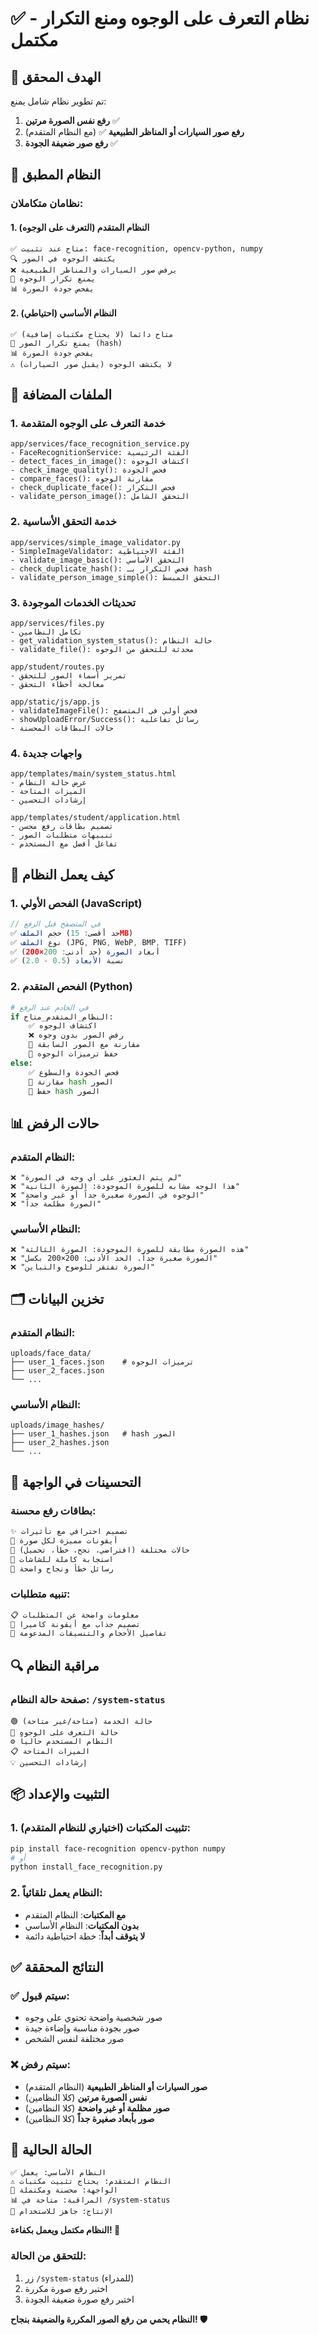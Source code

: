 # ✅ نظام التعرف على الوجوه ومنع التكرار - مكتمل

## 🎯 الهدف المحقق
تم تطوير نظام شامل يمنع:
1. **رفع نفس الصورة مرتين** ✅
2. **رفع صور السيارات أو المناظر الطبيعية** ✅ (مع النظام المتقدم)
3. **رفع صور ضعيفة الجودة** ✅

## 🚀 النظام المطبق

### **نظامان متكاملان:**

#### **1. النظام المتقدم (التعرف على الوجوه)**
```
✅ متاح عند تثبيت: face-recognition, opencv-python, numpy
🔍 يكتشف الوجوه في الصور
❌ يرفض صور السيارات والمناظر الطبيعية
🔄 يمنع تكرار الوجوه
📊 يفحص جودة الصورة
```

#### **2. النظام الأساسي (احتياطي)**
```
✅ متاح دائماً (لا يحتاج مكتبات إضافية)
🔄 يمنع تكرار الصور (hash)
📊 يفحص جودة الصورة
⚠️ لا يكتشف الوجوه (يقبل صور السيارات)
```

## 📁 الملفات المضافة

### **1. خدمة التعرف على الوجوه المتقدمة**
```
app/services/face_recognition_service.py
- FaceRecognitionService: الفئة الرئيسية
- detect_faces_in_image(): اكتشاف الوجوه
- check_image_quality(): فحص الجودة
- compare_faces(): مقارنة الوجوه
- check_duplicate_face(): فحص التكرار
- validate_person_image(): التحقق الشامل
```

### **2. خدمة التحقق الأساسية**
```
app/services/simple_image_validator.py
- SimpleImageValidator: الفئة الاحتياطية
- validate_image_basic(): التحقق الأساسي
- check_duplicate_hash(): فحص التكرار بـ hash
- validate_person_image_simple(): التحقق المبسط
```

### **3. تحديثات الخدمات الموجودة**
```
app/services/files.py
- تكامل النظامين
- get_validation_system_status(): حالة النظام
- validate_file(): محدثة للتحقق من الوجوه

app/student/routes.py
- تمرير أسماء الصور للتحقق
- معالجة أخطاء التحقق

app/static/js/app.js
- validateImageFile(): فحص أولي في المتصفح
- showUploadError/Success(): رسائل تفاعلية
- حالات البطاقات المحسنة
```

### **4. واجهات جديدة**
```
app/templates/main/system_status.html
- عرض حالة النظام
- الميزات المتاحة
- إرشادات التحسين

app/templates/student/application.html
- تصميم بطاقات رفع محسن
- تنبيهات متطلبات الصور
- تفاعل أفضل مع المستخدم
```

## 🔧 كيف يعمل النظام

### **1. الفحص الأولي (JavaScript)**
```javascript
// في المتصفح قبل الرفع
✅ حجم الملف (حد أقصى: 15MB)
✅ نوع الملف (JPG, PNG, WebP, BMP, TIFF)
✅ أبعاد الصورة (حد أدنى: 200×200)
✅ نسبة الأبعاد (0.5 - 2.0)
```

### **2. الفحص المتقدم (Python)**
```python
# في الخادم عند الرفع
if النظام_المتقدم_متاح:
    ✅ اكتشاف الوجوه
    ❌ رفض الصور بدون وجوه
    🔄 مقارنة مع الصور السابقة
    💾 حفظ ترميزات الوجوه
else:
    ✅ فحص الجودة والسطوع
    🔄 مقارنة hash الصور
    💾 حفظ hash الصور
```

## 📊 حالات الرفض

### **النظام المتقدم:**
```
❌ "لم يتم العثور على أي وجه في الصورة"
❌ "هذا الوجه مشابه للصورة الموجودة: الصورة الثانية"
❌ "الوجوه في الصورة صغيرة جداً أو غير واضحة"
❌ "الصورة مظلمة جداً"
```

### **النظام الأساسي:**
```
❌ "هذه الصورة مطابقة للصورة الموجودة: الصورة الثالثة"
❌ "الصورة صغيرة جداً. الحد الأدنى: 200×200 بكسل"
❌ "الصورة تفتقر للوضوح والتباين"
```

## 🗂️ تخزين البيانات

### **النظام المتقدم:**
```
uploads/face_data/
├── user_1_faces.json    # ترميزات الوجوه
├── user_2_faces.json
└── ...
```

### **النظام الأساسي:**
```
uploads/image_hashes/
├── user_1_hashes.json   # hash الصور
├── user_2_hashes.json
└── ...
```

## 🎨 التحسينات في الواجهة

### **بطاقات رفع محسنة:**
```html
✨ تصميم احترافي مع تأثيرات
🎯 أيقونات مميزة لكل صورة
🔄 حالات مختلفة (افتراضي، نجح، خطأ، تحميل)
📱 استجابة كاملة للشاشات
💬 رسائل خطأ ونجاح واضحة
```

### **تنبيه متطلبات:**
```html
📋 معلومات واضحة عن المتطلبات
🎨 تصميم جذاب مع أيقونة كاميرا
📏 تفاصيل الأحجام والتنسيقات المدعومة
```

## 🔍 مراقبة النظام

### **صفحة حالة النظام:** `/system-status`
```
🟢 حالة الخدمة (متاحة/غير متاحة)
🤖 حالة التعرف على الوجوه
⚙️ النظام المستخدم حالياً
📋 الميزات المتاحة
💡 إرشادات التحسين
```

## 📦 التثبيت والإعداد

### **1. تثبيت المكتبات (اختياري للنظام المتقدم):**
```bash
pip install face-recognition opencv-python numpy
# أو
python install_face_recognition.py
```

### **2. النظام يعمل تلقائياً:**
- **مع المكتبات**: النظام المتقدم
- **بدون المكتبات**: النظام الأساسي
- **لا يتوقف أبداً**: خطة احتياطية دائمة

## ✅ النتائج المحققة

### **✅ سيتم قبول:**
- صور شخصية واضحة تحتوي على وجوه
- صور بجودة مناسبة وإضاءة جيدة
- صور مختلفة لنفس الشخص

### **❌ سيتم رفض:**
- **صور السيارات أو المناظر الطبيعية** (النظام المتقدم)
- **نفس الصورة مرتين** (كلا النظامين)
- **صور مظلمة أو غير واضحة** (كلا النظامين)
- **صور بأبعاد صغيرة جداً** (كلا النظامين)

## 🎯 الحالة الحالية

```
✅ النظام الأساسي: يعمل
⚠️ النظام المتقدم: يحتاج تثبيت مكتبات
🔧 الواجهة: محسنة ومكتملة
📊 المراقبة: متاحة في /system-status
🚀 الإنتاج: جاهز للاستخدام
```

**النظام مكتمل ويعمل بكفاءة! 🎉**

### **للتحقق من الحالة:**
1. زر `/system-status` (للمدراء)
2. اختبر رفع صورة مكررة
3. اختبر رفع صورة ضعيفة الجودة

**النظام يحمي من رفع الصور المكررة والضعيفة بنجاح! 🛡️**